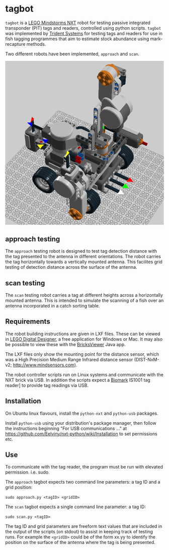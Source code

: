 # tagbot

`tagbot` is a [LEGO Mindstorms NXT](https://en.wikipedia.org/wiki/Lego_Mindstorms_NXT) robot for testing passive integrated transponder (PIT) tags and readers, controlled using python scripts.  `tagbot` was implemented by [Trident Systems](https://www.tridentsystems.co.nz/) for testing tags and readers for use in fish tagging programmes that aim to estimate stock abundance using mark-recapture methods.

Two different robots have been implemented, `approach` and `scan`.

![picture](robots/approach-tagbot.png)

## approach testing

The `approach` testing robot is designed to test tag detection distance with the tag presented to the antenna in different orientations.  The robot carries the tag horizontally towards a vertically mounted antenna.  This facilites grid testing of detection distance across the surface of the antenna.

## scan testing

The `scan` testing robot carries a tag at different heights across a horizontally mounted antenna.  This is intended to simulate the scanning of a fish over an antenna incorporated in a catch sorting table.

## Requirements

The robot building instructions are given in LXF files.  These can be viewed in [LEGO Digital Designer](http://ldd.lego.com/), a free application for Windows or Mac.  It may also be possible to view these with the [BricksViewer](http://bricksviewer.sourceforge.net/) Java app.

The LXF files only show the mounting point for the distance sensor, which was a High Precision Medium Range Infrared distance sensor (DIST-NxM-v2; http://www.mindsensors.com).

The robot controller scripts run on Linux systems and communicate with the NXT brick via USB.  In addition the scripts expect a [Biomark](https://www.biomark.com) IS1001 tag reader] to provide tag readings via USB.

## Installation

On Ubuntu linux flavours, install the `python-nxt` and `python-usb` packages.

Install `python-usb` using your distribution's package manager, then follow the instructions beginning "For USB communications ..." at https://github.com/Eelviny/nxt-python/wiki/Installation to set permissions etc.

## Use

To communicate with the tag reader, the program must be run with elevated permission. i.e. sudo.

The `approach` tagbot expects two command line parameters: a tag ID and a grid position:

`sudo approach.py <tagID> <gridID>`

The `scan` tagbot expects a single command line parameter: a tag ID:

`sudo scan.py <tagID>`

The tag ID and grid parameters are freeform text values that are included in the output of the scripts (on stdout) to assist in keeping track of testing runs.  For example the `<gridID>` could be of the form xx.yy to identify the position on the surface of the antenna where the tag is being presented.
